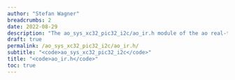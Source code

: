 ```yaml
---
author: "Stefan Wagner"
breadcrumbs: 2
date: 2022-08-29
description: "The ao_sys_xc32_pic32_i2c/ao_ir.h module of the ao real-time operating system."
draft: true
permalink: /ao_sys_xc32_pic32_i2c/ao_ir.h/ 
subtitle: "<code>ao_sys_xc32_pic32_i2c</code>"
title: "<code>ao_ir.h</code>"
toc: true
---
```


